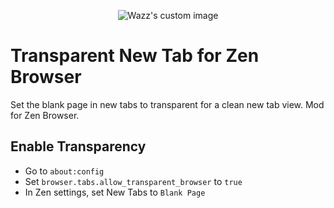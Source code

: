 <p align="center">
  <img src="https://github.com/user-attachments/assets/1c956166-576b-4a21-83fe-dede2653bd4f" alt="Wazz's custom image"/>
</p>


# Transparent New Tab for Zen Browser
Set the blank page in new tabs to transparent for a clean new tab view. Mod for Zen Browser.


## Enable Transparency
- Go to ```about:config```
- Set ```browser.tabs.allow_transparent_browser``` to ```true```
- In Zen settings, set New Tabs to ```Blank Page```

